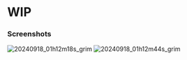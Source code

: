 # __WIP__

### Screenshots

![20240918_01h12m18s_grim](https://github.com/user-attachments/assets/4f0acd9e-c03e-484f-acd8-efd99d68f211)
![20240918_01h12m44s_grim](https://github.com/user-attachments/assets/5efad795-e0a8-4d26-95f0-ed189c76de87)
